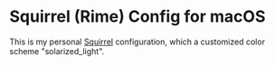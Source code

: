 # Squirrel (Rime) Config for macOS

This is my personal [Squirrel](https://github.com/rime/squirrel) configuration,
which a customized color scheme "solarized_light".
